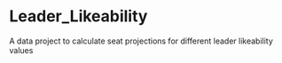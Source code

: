 # Leader_Likeability
A data project to calculate seat projections for different leader likeability values
